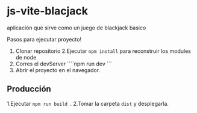 # js-vite-blacjack
aplicación que sirve como un juego de blackjack basico

Pasos para ejecutar proyecto!
1. Clonar repositorio
2.Ejecutar ```npm install``` para reconstruir los modules de node
3. Corres el devServer ````npm run dev ```
4. Abrir el proyecto en el navegador. 

## Producción

1.Ejecutar ```npm run build ```.
2.Tomar la carpeta ```dist``` y desplegarla.
